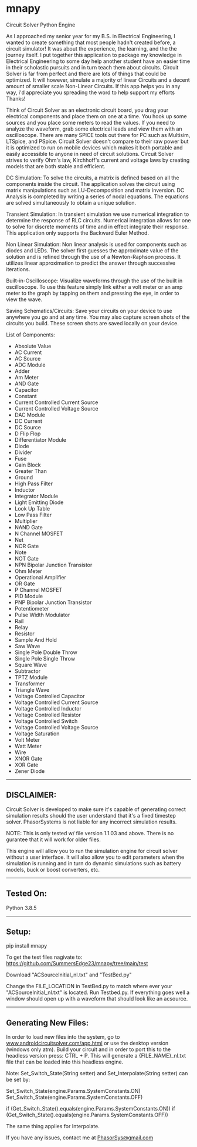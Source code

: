 # mnapy

Circuit Solver Python Engine

As I approached my senior year for my B.S. in Electrical Engineering, I wanted to create something that most people
hadn't created before, a circuit simulator! It was about the experience, the learning, and the the journey itself. I put
together this application to package my knowledge in Electrical Engineering to some day help another student have an
easier time in their scholastic pursuits and in turn teach them about circuits. Circuit Solver is far from perfect and
there are lots of things that could be optimized. It will however, simulate a majority of linear Circuits and a decent
amount of smaller scale Non-Linear Circuits. If this app helps you in any way, i'd appreciate you spreading the word to
help support my efforts Thanks!

Think of Circuit Solver as an electronic circuit board, you drag your electrical components and place them on one at a
time. You hook up some sources and you place some meters to read the values. If you need to analyze the waveform, grab
some electrical leads and view them with an oscilloscope. There are many SPICE tools out there for PC such as Multisim,
LTSpice, and PSpice. Circuit Solver doesn't compare to their raw power but it is optimized to run on mobile devices
which makes it both portable and easily accessible to anyone in need of circuit solutions. Circuit Solver strives to
verify Ohm's law, Kirchhoff's current and voltage laws by creating models that are both stable and efficient.

DC Simulation: To solve the circuits, a matrix is defined based on all the components inside the circuit. The
application solves the circuit using matrix manipulations such as LU-Decomposition and matrix inversion. DC Analysis is
completed by writing a series of nodal equations. The equations are solved simultaneously to obtain a unique solution.

Transient Simulation: In transient simulation we use numerical integration to determine the response of RLC circuits.
Numerical integration allows for one to solve for discrete moments of time and in effect integrate their response. This
application only supports the Backward Euler Method.

Non Linear Simulation: Non linear analysis is used for components such as diodes and LEDs. The solver first guesses the
approximate value of the solution and is refined through the use of a Newton-Raphson process. It utilizes linear
approximation to predict the answer through successive iterations.

Built-in-Oscilloscope: Visualize waveforms through the use of the built in oscilloscope. To use this feature simply link
either a volt meter or an amp meter to the graph by tapping on them and pressing the eye, in order to view the wave.

Saving Schematics/Circuits: Save your circuits on your device to use anywhere you go and at any time. You may also
capture screen shots of the circuits you build. These screen shots are saved locally on your device.

List of Components:

+ Absolute Value
+ AC Current
+ AC Source
+ ADC Module
+ Adder
+ Am Meter
+ AND Gate
+ Capacitor
+ Constant
+ Current Controlled Current Source
+ Current Controlled Voltage Source
+ DAC Module
+ DC Current
+ DC Source
+ D Flip Flop
+ Differentiator Module
+ Diode
+ Divider
+ Fuse
+ Gain Block
+ Greater Than
+ Ground
+ High Pass Filter
+ Inductor
+ Integrator Module
+ Light Emitting Diode
+ Look Up Table
+ Low Pass Filter
+ Multiplier
+ NAND Gate
+ N Channel MOSFET
+ Net
+ NOR Gate
+ Note
+ NOT Gate
+ NPN Bipolar Junction Transistor
+ Ohm Meter
+ Operational Amplifier
+ OR Gate
+ P Channel MOSFET
+ PID Module
+ PNP Bipolar Junction Transistor
+ Potentiometer
+ Pulse Width Modulator
+ Rail
+ Relay
+ Resistor
+ Sample And Hold
+ Saw Wave
+ Single Pole Double Throw
+ Single Pole Single Throw
+ Square Wave
+ Subtractor
+ TPTZ Module
+ Transformer
+ Triangle Wave
+ Voltage Controlled Capacitor
+ Voltage Controlled Current Source
+ Voltage Controlled Inductor
+ Voltage Controlled Resistor
+ Voltage Controlled Switch
+ Voltage Controlled Voltage Source
+ Voltage Saturation
+ Volt Meter
+ Watt Meter
+ Wire
+ XNOR Gate
+ XOR Gate
+ Zener Diode

-----------------------------------------------------------
DISCLAIMER:
-----------------------------------------------------------
Circuit Solver is developed to make sure it's capable of generating correct simulation results should the user
understand that it's a fixed timestep solver. PhasorSystems is not liable for any incorrect simulation results.

NOTE: This is only tested w/ file version 1.1.03 and above. There is no gurantee that it will work for older files.

This engine will allow you to run the simulation engine for circuit solver without a user interface. It will also allow
you to edit parameters when the simulation is running and in turn do dynamic simulations such as battery models, buck or
boost converters, etc.

-----------------------------------------------------------
Tested On:
-----------------------------------------------------------
Python 3.8.5

-----------------------------------------------------------
Setup:
-----------------------------------------------------------
pip install mnapy

To get the test files nagivate to:
https://github.com/SummersEdge23/mnapy/tree/main/test

Download "ACSourceInitial_nl.txt" and "TestBed.py"

Change the FILE_LOCATION in TestBed.py to match where ever your "ACSourceInitial_nl.txt" is located. Run Testbed.py. If
everything goes well a window should open up with a waveform that should look like an acsource.

-----------------------------------------------------------
Generating New Files:
-----------------------------------------------------------
In order to load new files into the system, go to www.androidcircuitsolver.com/app.html
or use the desktop version (windows only atm). Build your circuit and in order to port this to the headless version
press: CTRL + P. This will generate a {FILE_NAME}_nl.txt file that can be loaded into this headless engine.

Note: Set_Switch_State(String setter) and Set_Interpolate(String setter)
can be set by:

Set_Switch_State(engine.Params.SystemConstants.ON)
Set_Switch_State(engine.Params.SystemConstants.OFF)

if (Get_Switch_State().equals(engine.Params.SystemConstants.ON))
if (Get_Switch_State().equals(engine.Params.SystemConstants.OFF))

The same thing applies for Interpolate.

If you have any issues, contact me at PhasorSys@gmail.com
